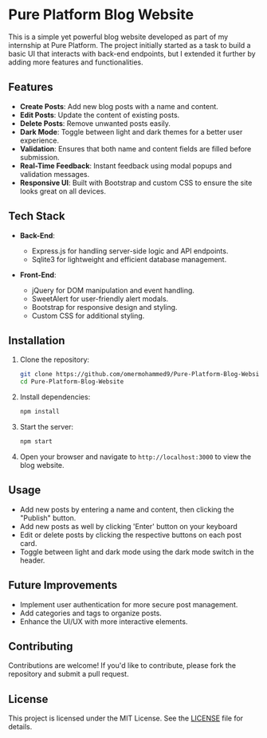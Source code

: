 # Pure Platform Blog Website

This is a simple yet powerful blog website developed as part of my internship at Pure Platform. The project initially started as a task to build a basic UI that interacts with back-end endpoints, but I extended it further by adding more features and functionalities.

## Features

- **Create Posts**: Add new blog posts with a name and content.
- **Edit Posts**: Update the content of existing posts.
- **Delete Posts**: Remove unwanted posts easily.
- **Dark Mode**: Toggle between light and dark themes for a better user experience.
- **Validation**: Ensures that both name and content fields are filled before submission.
- **Real-Time Feedback**: Instant feedback using modal popups and validation messages.
- **Responsive UI**: Built with Bootstrap and custom CSS to ensure the site looks great on all devices.

## Tech Stack

- **Back-End**: 
  - Express.js for handling server-side logic and API endpoints.
  - Sqlite3 for lightweight and efficient database management.
  
- **Front-End**:
  - jQuery for DOM manipulation and event handling.
  - SweetAlert for user-friendly alert modals.
  - Bootstrap for responsive design and styling.
  - Custom CSS for additional styling.

## Installation

1. Clone the repository:
    ```bash
    git clone https://github.com/omermohammed9/Pure-Platform-Blog-Website.git
    cd Pure-Platform-Blog-Website
    ```

2. Install dependencies:
    ```bash
    npm install
    ```

3. Start the server:
    ```bash
    npm start
    ```

4. Open your browser and navigate to `http://localhost:3000` to view the blog website.

## Usage

- Add new posts by entering a name and content, then clicking the "Publish" button.
- Add new posts as well by clicking 'Enter' button on your keyboard
- Edit or delete posts by clicking the respective buttons on each post card.
- Toggle between light and dark mode using the dark mode switch in the header.

## Future Improvements

- Implement user authentication for more secure post management.
- Add categories and tags to organize posts.
- Enhance the UI/UX with more interactive elements.

## Contributing

Contributions are welcome! If you'd like to contribute, please fork the repository and submit a pull request.

## License

This project is licensed under the MIT License. See the [LICENSE](LICENSE) file for details.
